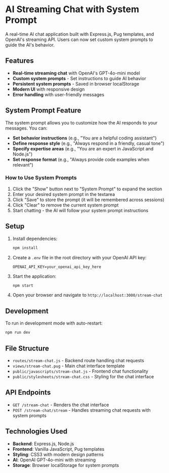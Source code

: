 # AI Streaming Chat with System Prompt

A real-time AI chat application built with Express.js, Pug templates, and OpenAI's streaming API. Users can now set custom system prompts to guide the AI's behavior.

## Features

- **Real-time streaming chat** with OpenAI's GPT-4o-mini model
- **Custom system prompts** - Set instructions to guide AI behavior
- **Persistent system prompts** - Saved in browser localStorage
- **Modern UI** with responsive design
- **Error handling** with user-friendly messages

## System Prompt Feature

The system prompt allows you to customize how the AI responds to your messages. You can:

- **Set behavior instructions** (e.g., "You are a helpful coding assistant")
- **Define response style** (e.g., "Always respond in a friendly, casual tone")
- **Specify expertise areas** (e.g., "You are an expert in JavaScript and Node.js")
- **Set response format** (e.g., "Always provide code examples when relevant")

### How to Use System Prompts

1. Click the "Show" button next to "System Prompt" to expand the section
2. Enter your desired system prompt in the textarea
3. Click "Save" to store the prompt (it will be remembered across sessions)
4. Click "Clear" to remove the current system prompt
5. Start chatting - the AI will follow your system prompt instructions

## Setup

1. Install dependencies:
   ```bash
   npm install
   ```

2. Create a `.env` file in the root directory with your OpenAI API key:
   ```
   OPENAI_API_KEY=your_openai_api_key_here
   ```

3. Start the application:
   ```bash
   npm start
   ```

4. Open your browser and navigate to `http://localhost:3000/stream-chat`

## Development

To run in development mode with auto-restart:
```bash
npm run dev
```

## File Structure

- `routes/stream-chat.js` - Backend route handling chat requests
- `views/stream-chat.pug` - Main chat interface template
- `public/javascripts/stream-chat.js` - Frontend chat functionality
- `public/stylesheets/stream-chat.css` - Styling for the chat interface

## API Endpoints

- `GET /stream-chat` - Renders the chat interface
- `POST /stream-chat/stream` - Handles streaming chat requests with system prompts

## Technologies Used

- **Backend**: Express.js, Node.js
- **Frontend**: Vanilla JavaScript, Pug templates
- **Styling**: CSS3 with modern design patterns
- **AI**: OpenAI GPT-4o-mini with streaming
- **Storage**: Browser localStorage for system prompts
